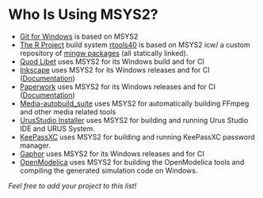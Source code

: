 # Who Is Using MSYS2?

* [Git for Windows](https://gitforwindows.org/) is based on MSYS2
* [The R Project](https://www.r-project.org/) build system [rtools40](https://cran.r-project.org/bin/windows/Rtools) is based on MSYS2 icw/ a custom repository of [mingw packages](https://github.com/r-windows/rtools-packages) (all statically linked).
* [Quod Libet](https://quodlibet.readthedocs.io) uses MSYS2 for its Windows
  build and for CI
* [Inkscape](https://inkscape.org) uses MSYS2 for its Windows releases and for CI ([Documentation](https://wiki.inkscape.org/wiki/index.php?title=Compiling_Inkscape_on_Windows_with_MSYS2))
* [Paperwork](https://openpaper.work) uses MSYS2 for its Windows releases and for CI ([Documentation](https://gitlab.gnome.org/World/OpenPaperwork/paperwork/-/blob/master/doc/devel.windows.markdown))
* [Media-autobuild_suite](https://github.com/m-ab-s/media-autobuild_suite) uses MSYS2 for automatically building FFmpeg and other media related tools
* [UrusStudio Installer](https://github.com/UrusTeam/urusstudio_installer) uses MSYS2 for building and running Urus Studio IDE and URUS System.
* [KeePassXC](https://github.com/keepassxreboot/keepassxc) uses MSYS2 for building and running KeePassXC password manager.
* [Gaphor](https://gaphor.org) uses MSYS2 for its Windows releases and for CI
* [OpenModelica](https://openmodelica.org/) uses MSYS2 for building the OpenModelica tools and compiling the generated simulation code on Windows.

*Feel free to add your project to this list!*
